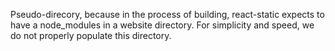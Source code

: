 Pseudo-direcory, because in the process of building, react-static expects to have a node_modules in a website directory.
For simplicity and speed, we do not properly populate this directory.
